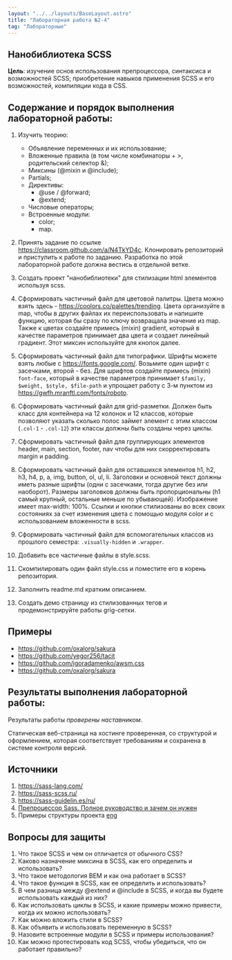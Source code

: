 ```yaml
---
layout: "../../layouts/BaseLayout.astro"
title: "Лабораторная работа №2-4"
tag: "Лабораторные"
---
```


## Нанобиблиотека SCSS

**Цель**: изучение основ использования препроцессора, синтаксиса и возможностей SCSS; приобретение навыков применения SCSS и его возможностей, компиляции кода в CSS.

## Содержание и порядок выполнения лабораторной работы:

1. Изучить теорию:

   - Объявление переменных и их использование;
   - Вложенные правила (в том числе комбинаторы + >, родительский селектор &);
   - Миксины (@mixin и @include);
   - Partials;
   - Директивы:
     - @use / @forward;
     - @extend;
   - Числовые операторы;
   - Встроенные модули:
     - color;
     - map.

1. Принять задание по ссылке https://classroom.github.com/a/N4TkYD4c. Клонировать репозиторий и приступить к работе по заданию. Разработка по этой лабораторной работе должна вестись в отдельной ветке.
1. Создать проект "нанобиблиотеки" для стилизации html элементов используя scss.
1. Сформировать частичный файл для цветовой палитры. Цвета можно взять здесь - https://coolors.co/palettes/trending. Цвета организуйте в map, чтобы в других файлах их переиспользовать и напишите функцию, которая бы сразу по ключу возвращала значение из map. Также к цветах создайте примесь (mixin) gradient, который в качестве параметров принимает два цвета и создает линейный градиент. Этот миксин используйте для кнопок далее.
1. Сформировать частичный файл для типографики. Шрифты можете взять любые с https://fonts.google.com/. Возьмите один шрифт с засечками, второй - без. Для шрифтов создайте примесь (mixin) `font-face`, который в качестве параметров принимает `$family, $weight, $style, $file-path` и упрощает работу с 3-м пунктом из https://gwfh.mranftl.com/fonts/roboto.
1. Сформировать частичный файл для grid-разметки. Должен быть класс для контейнера на 12 колонок и 12 классов, которые позволяют указать сколько полос займет элемент с этим классом (`.col-1` - `.col-12`) эти классы должны быть созданы через циклы.
1. Сформировать частичный файл для группирующих элементов header, main, section, footer, nav чтобы для них скорректировать margin и padding.
1. Сформировать частичный файл для оставшихся элементов h1, h2, h3, h4, p, a, img, button, ol, ul, li. Заголовки и основной текст должны иметь разные шрифты (одни с засечками, тогда другие без или наоборот). Размеры заголовков должны быть пропорциональны (h1 самый крупный, остальные меньше по убывающей). Изображение имеет max-width: 100%. Ссылки и кнопки стилизованы во всех своих состояниях за счет изменения цвета с помощью модуля color и c использованием вложенности в scss.
1. Сформировать частичный файл для вспомогательных классов из прошлого семестра: `.visually-hidden` и `.wrapper`.
1. Добавить все частичные файлы в style.scss.
1. Скомпилировать один файл style.css и поместите его в корень репозитория.
1. Заполнить readme.md кратким описанием.
1. Создать демо страницу из стилизованных тегов и продемонстрируйте работы grig-сетки.

## Примеры

- https://github.com/oxalorg/sakura
- https://github.com/yegor256/tacit
- https://github.com/igoradamenko/awsm.css
- https://github.com/oxalorg/sakura

## Результаты выполнения лабораторной работы:

Результаты работы _проверены наставником_.

Статическая веб-страница на хостинге проверенная, со структурой и оформлением, которая соответствует требованиям и сохранена в системе контроля версий.

## Источники

1. https://sass-lang.com/
1. https://sass-scss.ru/
1. https://sass-guidelin.es/ru/
1. [Препроцессор Sass. Полное руководство и зачем он нужен](https://medium.com/@stasonmars/%D0%BF%D1%80%D0%B5%D0%BF%D1%80%D0%BE%D1%86%D0%B5%D1%81%D1%81%D0%BE%D1%80-sass-%D0%BF%D0%BE%D0%BB%D0%BD%D0%BE%D0%B5-%D1%80%D1%83%D0%BA%D0%BE%D0%B2%D0%BE%D0%B4%D1%81%D1%82%D0%B2%D0%BE-%D0%B8-%D0%B7%D0%B0%D1%87%D0%B5%D0%BC-%D0%BE%D0%BD-%D0%BD%D1%83%D0%B6%D0%B5%D0%BD-20fb638e29e3)
1. Примеры структуры проекта [eng](https://itnext.io/structuring-your-sass-projects-c8d41fa55ed4)

## Вопросы для защиты

1. Что такое SCSS и чем он отличается от обычного CSS?
1. Каково назначение миксина в SCSS, как его определить и использовать?
1. Что такое методология BEM и как она работает в SCSS?
1. Что такое функция в SCSS, как ее определить и использовать?
1. В чем разница между @extend и @include в SCSS, и когда вы будете использовать каждый из них?
1. Как использовать циклы в SCSS, и какие примеры можно привести, когда их можно использовать?
1. Как можно вложить стили в SCSS?
1. Как объявить и использовать переменную в SCSS?
1. Назовите встроенные модули в SCSS и примеры использования?
1. Как можно протестировать код SCSS, чтобы убедиться, что он работает правильно?
